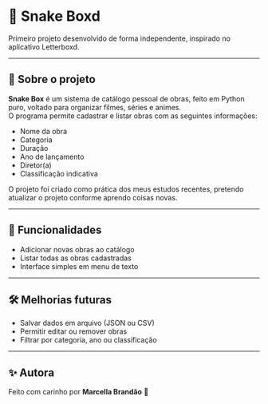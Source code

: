 # 🐍 Snake Boxd

 Primeiro projeto desenvolvido de forma independente, inspirado no aplicativo Letterboxd.

---

## 📌 Sobre o projeto

**Snake Box** é um sistema de catálogo pessoal de obras, feito em Python puro, voltado para organizar filmes, séries e animes.  
O programa permite cadastrar e listar obras com as seguintes informações:

-  Nome da obra  
-  Categoria  
-  Duração  
-  Ano de lançamento  
-  Diretor(a)  
-  Classificação indicativa  

O projeto foi criado como prática dos meus estudos recentes, pretendo atualizar o projeto conforme aprendo coisas novas.

---

## 📖 Funcionalidades

-  Adicionar novas obras ao catálogo  
-  Listar todas as obras cadastradas  
-  Interface simples em menu de texto  

---

## 🛠️ Melhorias futuras 

-  Salvar dados em arquivo (JSON ou CSV)  
-  Permitir editar ou remover obras  
-  Filtrar por categoria, ano ou classificação  
 
---

## ✨ Autora

Feito com carinho por **Marcella Brandão** 💜
